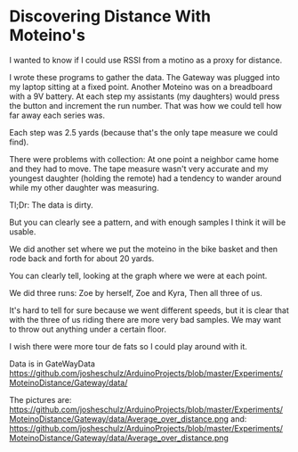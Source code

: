 Discovering Distance With Moteino's
===================================

I wanted to know if I could use RSSI from a motino as a proxy for distance.

I wrote these programs to gather the data.  The Gateway was plugged into my laptop
sitting at a fixed point.  Another Moteino was on a breadboard with a 9V battery.  At
each step my assistants (my daughters) would press the button and increment the run number. 
That was how we could tell how far away each series was. 

Each step was 2.5 yards (because that's the only tape measure we could find).

There were problems with collection: At one point a neighbor came home and they had to move.  The
tape measure wasn't very accurate and my youngest daughter (holding the remote) had a tendency to 
wander around while my other daughter was measuring.

Tl;Dr: The data is dirty.

But you can clearly see a pattern, and with enough samples I think it will be usable.

We did another set where we put the moteino in the bike basket and then rode back and forth for about 20 yards.

You can clearly tell, looking at the graph where we were at each point.

We did three runs:  Zoe by herself, Zoe and Kyra, Then all three of us.

It's hard to tell for sure because we went different speeds, but it is clear that with the three of
us riding there are more very bad samples.  We may want to throw out anything under a certain floor.

I wish there were more tour de fats so I could play around with it.

Data is in GateWayData
https://github.com/josheschulz/ArduinoProjects/blob/master/Experiments/MoteinoDistance/Gateway/data/

The pictures are: https://github.com/josheschulz/ArduinoProjects/blob/master/Experiments/MoteinoDistance/Gateway/data/Average_over_distance.png
and: https://github.com/josheschulz/ArduinoProjects/blob/master/Experiments/MoteinoDistance/Gateway/data/Average_over_distance.png
